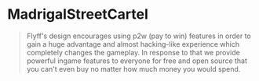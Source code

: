 # MadrigalStreetCartel

> Flyff's design encourages using p2w (pay to win) features in order to gain a huge advantage and almost hacking-like experience which completely changes the gameplay. In response to that we provide powerful ingame features to everyone for free and open source that you can't even buy no matter how much money you would spend.
